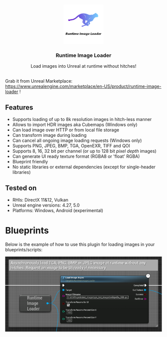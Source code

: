 <br/>
<p align="center">
  <a href="https://github.com/RaiaN/ue4_runtimeimageloader">
    <img src="Resources/Icon128.png" alt="Logo" width="128" height="128">
  </a>

  <h3 align="center">Runtime Image Loader</h3>

  <p align="center">
    Load images into Unreal at runtime without hitches!
    <br/>
    <br/>
  </p>
</p>

Grab it from Unreal Marketplace: https://www.unrealengine.com/marketplace/en-US/product/runtime-image-loader !

## Features
- Supports loading of up to 8k resolution images in hitch-less manner
- Allows to import HDR images aka Cubemaps (Windows only)
- Can load image over HTTP or from local file storage
- Can transform image during loading
- Can cancel all ongoing image loading requests (Windows only)
- Supports PNG, JPEG, BMP, TGA, OpenEXR, TIFF and QOI
- Supports 8, 16, 32 bit per channel (or up to 128 bit *pixel depth* images)
- Can generate UI ready texture format (RGBA8 or 'float' RGBA)
- Blueprint friendly
- No static libraries or external dependencies (except for single-header libraries)

## Tested on
- RHIs: DirectX 11&12, Vulkan
- Unreal engine versions: 4.27, 5.0
- Platforms: Windows, Android (experimental)

# Blueprints

Below is the example of how to use this plugin for loading images in your blueprints/scripts:

<img src="Resources/Blueprint_node.PNG">
